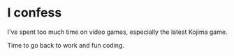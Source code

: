 # I confess

I've spent too much time on video games, especially the latest Kojima game.

Time to go back to work and fun coding.
